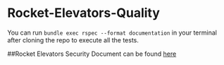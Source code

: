 # Rocket-Elevators-Quality
You can run `bundle exec rspec --format documentation` in your terminal after cloning the repo to execute all the tests. 

##Rocket Elevators Security Document can be found [here](https://docs.google.com/document/d/1rhsX-NjZvLxa6hhP82tkTHBrwW2b0u6OQEgNEPbYRrM/edit?usp=sharing)
